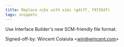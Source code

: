 ```yaml
---
title: Replace nibs with xibs (gdiff, f9735df)
tags: snippets
---
```


Use Interface Builder's new SCM-friendly file format.

Signed-off-by: Wincent Colaiuta &lt;win@wincent.com&gt;
